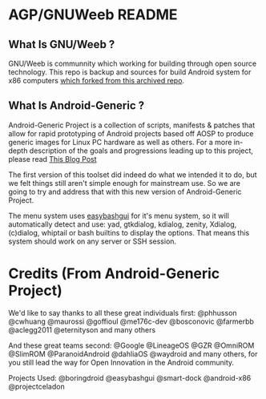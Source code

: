 
# AGP/GNUWeeb README

## What Is GNU/Weeb ?

GNU/Weeb is communnity which working for building through open source technology. This repo is backup and sources for build Android system for x86 computers [which forked from this archived repo](https://github.com/android-generic/vendor_ag-archive).

## What Is Android-Generic ?

Android-Generic Project is a collection of scripts, manifests & patches that allow for rapid prototyping of Android projects based off AOSP to produce generic images for Linux PC hardware as well as others.
For a more in-depth description of the goals and progressions leading up to this project, please read [This Blog Post](https://blog.blissroms.org/2020/06/26/lets-try-and-change-the-game.html)

The first version of this toolset did indeed do what we intended it to do, but we felt things still aren't simple enough for mainstream use. So we are going to try and address that with this new version of Android-Generic Project.

The menu system uses [easybashgui](https://sites.google.com/site/easybashgui/) for it's menu system, so it will automatically detect and use: yad, gtkdialog, kdialog, zenity, Xdialog, (c)dialog, whiptail or bash builtins to display the options. That means this system should work on any server or SSH session.


# Credits (From Android-Generic Project)

We'd like to say thanks to all these great individuals first:
@phhusson @cwhuang @maurossi @goffioul @me176c-dev @bosconovic @farmerbb @aclegg2011 @eternityson and many others

And these great teams second:
@Google @LineageOS @GZR @OmniROM @SlimROM @ParanoidAndroid @dahliaOS @waydroid and many others, for you still lead the way for Open Innovation in the Android community. 

Projects Used:
@boringdroid @easybashgui @smart-dock @android-x86 @projectceladon 


